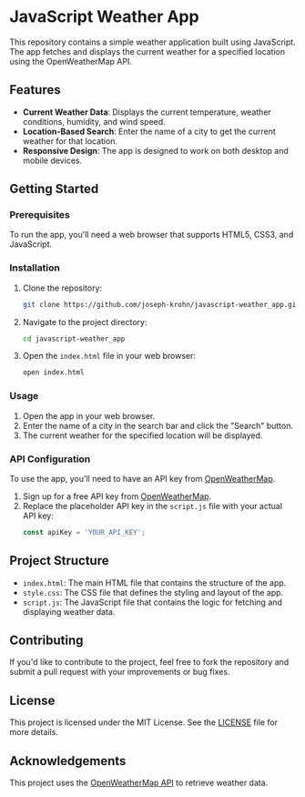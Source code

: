 # JavaScript Weather App

This repository contains a simple weather application built using JavaScript. The app fetches and displays the current weather for a specified location using the OpenWeatherMap API.

## Features

- **Current Weather Data**: Displays the current temperature, weather conditions, humidity, and wind speed.
- **Location-Based Search**: Enter the name of a city to get the current weather for that location.
- **Responsive Design**: The app is designed to work on both desktop and mobile devices.

## Getting Started

### Prerequisites

To run the app, you'll need a web browser that supports HTML5, CSS3, and JavaScript.

### Installation

1. Clone the repository:
    ```bash
    git clone https://github.com/joseph-krohn/javascript-weather_app.git
    ```

2. Navigate to the project directory:
    ```bash
    cd javascript-weather_app
    ```

3. Open the `index.html` file in your web browser:
    ```bash
    open index.html
    ```

### Usage

1. Open the app in your web browser.
2. Enter the name of a city in the search bar and click the "Search" button.
3. The current weather for the specified location will be displayed.

### API Configuration

To use the app, you'll need to have an API key from [OpenWeatherMap](https://openweathermap.org/).

1. Sign up for a free API key from [OpenWeatherMap](https://home.openweathermap.org/users/sign_up).
2. Replace the placeholder API key in the `script.js` file with your actual API key:
    ```javascript
    const apiKey = 'YOUR_API_KEY';
    ```

## Project Structure

- `index.html`: The main HTML file that contains the structure of the app.
- `style.css`: The CSS file that defines the styling and layout of the app.
- `script.js`: The JavaScript file that contains the logic for fetching and displaying weather data.

## Contributing

If you'd like to contribute to the project, feel free to fork the repository and submit a pull request with your improvements or bug fixes.

## License

This project is licensed under the MIT License. See the [LICENSE](LICENSE) file for more details.

## Acknowledgements

This project uses the [OpenWeatherMap API](https://openweathermap.org/api) to retrieve weather data.
